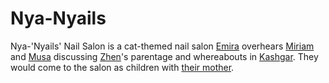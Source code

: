 # Nya-Nyails
Nya-'Nyails' Nail Salon is a cat-themed nail salon [Emira](../../Person/Emira.md) overhears [Miriam](../../Person/Miriam.md) and [Musa](../../Person/Musa.md) discussing [Zhen](../../Person/Zhen.md)'s parentage and whereabouts in [Kashgar](../Kashgar.md). They would come to the salon as children with [their mother](../../Person/Musas%20mother.md).
